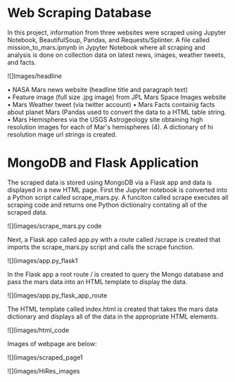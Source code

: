 # Web Scraping Database

In this project, information from three websites were scraped using Jupyter Notebook, BeautifulSoup, Pandas, and Requests/Splinter. 
A file called mission_to_mars.ipnynb in Jypyter Notebook where all scraping and analysis is done on collection data on latest news, images, weather tweets, and facts.

![]Images/headline

•	NASA Mars news website (headline title and paragraph text)	
•	Feature image (full size .jpg image) from JPL Mars Space Images website
•	Mars Weather tweet (via twitter account) 
•	Mars Facts containig facts about planet Mars (Pandas used to convert the data to a HTML table string.
•	Mars Hemispheres via the USGS Astrogeology site obtaining high resolution images for each of Mar's hemispheres (4). A dictionary of hi resolution mage url strings is created. 

# MongoDB and Flask Application
The scraped data is stored using MongoDB via a Flask app and data is displayed in a new HTML page. 
First the Jupyter notebook is converted into a Python script called scrape_mars.py. A funciton called scrape executes all scraping code and returns one Python dictionalry contating all of the scraped data.

![](images/scrape_mars.py code

Next, a Flask app called app.py with a route called /scrape is created that imports the scrape_mars.py script and calls the scrape function.

![](images/app.py_flask1

In the Flask app a root route / is created to query the Mongo database and pass the mars data into an HTML template to display the data.

![](images/app.py_flask_app_route

The HTML template called index.html is created that takes the mars data dictionary and displays all of the data in the appropriate HTML elements. 

![](images/html_code

Images of webpage are below:

![](images/scraped_page1

![](images/HiRes_images
